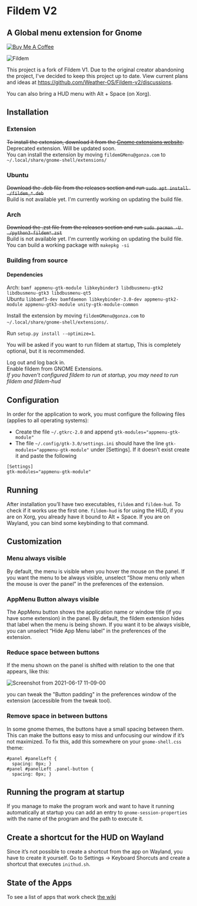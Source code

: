 # Fildem V2

## A Global menu extension for Gnome

[![Buy Me A Coffee](https://img.shields.io/badge/buy%20me%20a%20coffee-donate-yellow.svg)](https://buymeacoffee.com/gonza)

![Fildem](https://user-images.githubusercontent.com/19943481/95288612-1d272a80-083f-11eb-9400-be88f61e054d.png)

This project is a fork of Fildem V1. Due to the original creator abandoning the project, I've decided to keep this project up to date.
View current plans and ideas at https://github.com/Weather-OS/Fildem-v2/discussions.

You can also bring a HUD menu with Alt + Space (on Xorg).

## Installation

### Extension

~~To install the extension, download it from the [Gnome extensions website](https://extensions.gnome.org/extension/4114/fildem-global-menu/).~~   
Deprecated extension. Will be updated soon.   
You can install the extension by moving `fildemGMenu@gonza.com` to `~/.local/share/gnome-shell/extensions/`

### Ubuntu

~~Download the .deb file from the releases section and run `sudo apt install ./fildem_*.deb`~~   
Build is not available yet. I'm currently working on updating the build file.   

### Arch

~~Download the .zst file from the releases section and run `sudo pacman -U ./python3-fildem*.zst`~~   
Build is not available yet. I'm currently working on updating the build file.    
You can build a working package with `makepkg -si`

### Building from source

#### Dependencies
  Arch: `bamf appmenu-gtk-module libkeybinder3 libdbusmenu-gtk2 libdbusmenu-gtk3 libdbusmenu-qt5`   
  Ubuntu `libbamf3-dev bamfdaemon libkeybinder-3.0-dev appmenu-gtk2-module appmenu-gtk3-module unity-gtk-module-common`   

Install the extension by moving `fildemGMenu@gonza.com` to `~/.local/share/gnome-shell/extensions/`.   

Run `setup.py install --optimize=1`.

You will be asked if you want to run fildem at startup, This is completely optional, but it is recommended.

Log out and log back in.   
Enable fildem from GNOME Extensions.    
*If you haven't configured fildem to run at startup, you may need to run fildem and fildem-hud*   


## Configuration

In order for the application to work, you must configure the following files (applies to all operating systems):

- Create the file `~/.gtkrc-2.0` and append `gtk-modules="appmenu-gtk-module"`
- The file `~/.config/gtk-3.0/settings.ini` should have the line `gtk-modules="appmenu-gtk-module"` under [Settings]. If it doesn’t exist create it and paste the following

```
[Settings]
gtk-modules="appmenu-gtk-module"
```

## Running

After installation you’ll have two executables, `fildem` and `fildem-hud`.  To check if it works use the first one. `fildem-hud` is for using the HUD, if you are on Xorg, you already have it bound to Alt + Space. If you are on Wayland, you can bind some keybinding to that command.

## Customization

### Menu always visible

By default, the menu is visible when you hover the mouse on the panel. If you want the menu to be always visible, unselect “Show menu only when the mouse is over the panel” in the preferences of the extension.

### AppMenu Button always visible

The AppMenu button shows the application name or window title (if you have some extension) in the panel. By default, the fildem extension hides that label when the menu is being shown. If you want it to be always visible, you can unselect “Hide App Menu label” in the preferences of the extension.

### Reduce space between buttons

If the menu shown on the panel is shifted with relation to the one that appears, like this:

![Screenshot from 2021-06-17 11-09-00](https://user-images.githubusercontent.com/864630/122452193-da852880-cf5d-11eb-8ca8-27e481ab682c.png)

you can tweak the "Button padding" in the preferences window of the extension (accessible from the tweak tool).

### Remove space in between buttons

In some gnome themes, the buttons have a small spacing between them. This can make the buttons easy to miss and unfocusing our window if it’s not maximized. To fix this, add this somewhere on your `gnome-shell.css` theme:

```
#panel #panelLeft {
  spacing: 0px; }
#panel #panelLeft .panel-button {
  spacing: 0px; }
```

## Running the program at startup

If you manage to make the program work and want to have it running automatically at startup you can add an entry to `gnome-session-properties` with the name of the program and the path to execute it.

## Create a shortcut for the HUD on Wayland

Since it’s not possible to create a shortcut from the app on Wayland, you have to create it yourself. Go to Settings → Keyboard Shorcuts and create a shortcut that executes `inithud.sh`.

## State of the Apps

To see a list of apps that work check [the wiki](https://github.com/gonzaarcr/Fildem/wiki/Using#state-of-the-apps)
